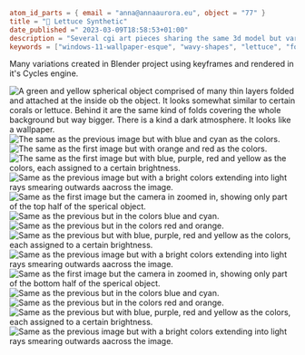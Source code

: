 ```toml
atom_id_parts = { email = "anna@annaaurora.eu", object = "77" }
title = "️🥬 Lettuce Synthetic"
date_published =" 2023-03-09T18:58:53+01:00"
description = "Several cgi art pieces sharing the same 3d model but varying in camera position, colors and lighting."
keywords = ["windows-11-wallpaper-esque", "wavy-shapes", "lettuce", "folded-shapes"]
```
Many variations created in Blender project using keyframes and rendered in it's Cycles engine.

![A green and yellow spherical object comprised of many thin layers folded and attached at the inside ob the object. It looks somewhat similar to certain corals or lettuce. Behind it are the same kind of folds covering the whole background but way bigger. There is a kind a dark atmosphere. It looks like a wallpaper.](00.png)
![The same as the previous image but with blue and cyan as the colors.](01.png)
![The same as the first image but with orange and red as the colors.](02.png)
![The same as the first image but with blue, purple, red and yellow as the colors, each assigned to a certain brightness.](03.png)
![Same as the previous image but with a bright colors extending into light rays smearing outwards aacross the image.](04.png)
![Same as the first image but the camera in zoomed in, showing only part of the top half of the sperical object.](05.png)
![Same as the previous but in the colors blue and cyan.](06.png)
![Same as the previous but in the colors red and orange.](07.png)
![Same as the previous but with blue, purple, red and yellow as the colors, each assigned to a certain brightness.](08.png)
![Same as the previous image but with a bright colors extending into light rays smearing outwards aacross the image.](09.png)
![Same as the first image but the camera in zoomed in, showing only part of the bottom half of the sperical object.](10.png)
![Same as the previous but in the colors blue and cyan.](11.png)
![Same as the previous but in the colors red and orange.](12.png)
![Same as the previous but with blue, purple, red and yellow as the colors, each assigned to a certain brightness.](13.png)
![Same as the previous image but with a bright colors extending into light rays smearing outwards aacross the image.](14.png)
